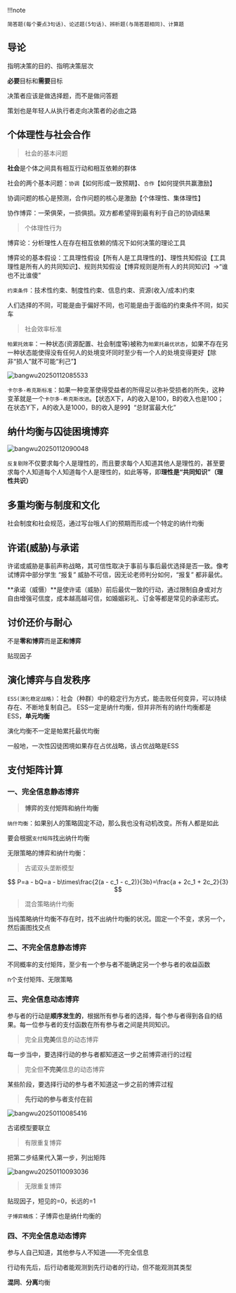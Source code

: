 !!!note
	
	简答题(每个要点3句话)、论述题(5句话)、辨析题(与简答题相同)、计算题

## 导论

指明决策的目的、指明决策层次

**必要**目标和**需要**目标

决策者应该是做选择题，而不是做问答题

策划也是年轻人从执行者走向决策者的必由之路

## 个体理性与社会合作

> 社会的基本问题

**社会**是个体之间具有相互行动和相互依赖的群体

社会的两个基本问题：`协调`【如何形成一致预期】、`合作`【如何提供共赢激励】

协调问题的核心是预测，合作问题的核心是激励【个体理性、集体理性】

协作博弈：一荣俱荣，一损俱损。双方都希望得到最有利于自己的协调结果

> 个体理性行为

博弈论：分析理性人在存在相互依赖的情况下如何决策的理论工具

博弈论的基本假设：工具理性假设【所有人是工具理性的】、理性共知假设【工具理性是所有人的共同知识】、规则共知假设【博弈规则是所有人的共同知识】->“谁也不比谁傻”

`约束条件`：技术性约束、制度性约束、信息约束、资源(收入/成本)约束

人们选择的不同，可能是由于偏好不同，也可能是由于面临的约束条件不同，如买车

> 社会效率标准

`帕累托效率`：一种状态(资源配置、社会制度等)被称为`帕累托最优状态`，如果不存在另一种状态能使得没有任何人的处境变坏同时至少有一个人的处境变得更好【除非“损人”就不可能“利己”】

![bangwu20250112085533](https://cdn.bangwu.top/img/202501120855047.webp)

`卡尔多-希克斯标准`：如果一种变革使得受益者的所得足以弥补受损者的所失，这种变革就是一个`卡尔多-希克斯改进`。【状态X下，A的收入是100，B的收入也是100；在状态Y下，A的收入是1000，B的收入是99】“总财富最大化”

## 纳什均衡与囚徒困境博弈

![bangwu20250112090048](https://cdn.bangwu.top/img/202501120900987.webp)

`反复剔除`不仅要求每个人是理性的，而且要求每个人知道其他人是理性的，甚至要求每个人知道每个人知道每个人是理性的，如此等等，即**理性是“共同知识”（理性共识）**

## 多重均衡与制度和文化

社会制度和社会规范，通过写台哦人们的预期而形成一个特定的纳什均衡

## 许诺(威胁)与承诺

许诺或威胁是事前声称战略，其可信性取决于事前与事后最优选择是否一致。像考试博弈中部分学生 “报复” 威胁不可信，因无论老师判分如何，“报复” 都非最优。

**承诺（威慑）**是使许诺（威胁）前后最优一致的行动，通过限制自身或对方自由增强可信度，成本越高越可信，如婚姻彩礼、订金等都是常见的承诺形式。

## 讨价还价与耐心

不是**零和博弈**而是**正和博弈**

贴现因子

## 演化博弈与自发秩序

`ESS(演化稳定战略)`：社会（种群）中的稳定行为方式，能击败任何变异，可以持续存在、不断地复制自己。 ESS一定是纳什均衡，但并非所有的纳什均衡都是ESS，**单元均衡**

演化均衡不一定是帕累托最优均衡

一般地，一次性囚徒困境如果存在占优战略，该占优战略是ESS

## 支付矩阵计算

### 一、完全信息静态博弈

> **博弈的支付矩阵和纳什均衡**

`纳什均衡`：如果别人的策略固定不动，那么我也没有动机改变。所有人都是如此

要会根据`支付矩阵`找出纳什均衡

无限策略的博弈和纳什均衡：

> 古诺双头垄断模型

$$
P=a - bQ=a - b\times\frac{2(a - c_1 - c_2)}{3b}=\frac{a + 2c_1 + 2c_2}{3}
$$

> 混合策略纳什均衡

当纯策略纳什均衡不存在时，找不出纳什均衡的状况。固定一个不变，求另一个，然后画图找交点

### 二、不完全信息静态博弈

不同概率的支付矩阵，至少有一个参与者不能确定另一个参与者的收益函数

n个支付矩阵、无限策略

### 三、完全信息动态博弈

参与者的行动是**顺序发生的**，根据所有参与者的选择，每个参与者得到各自的结果。每一位参与者的支付函数在所有参与者之间是共同知识。

> 完全且**完美**信息的动态博弈

每一步当中，要选择行动的参与者都知道这一步之前博弈进行的过程

> 完全但**不完美**信息的动态博弈

某些阶段，要选择行动的参与者不知道这一步之前的博弈过程

> **先行动的参与者支付在前**

![bangwu20250110085416](https://cdn.bangwu.top/img/202501100854552.webp)

古诺模型要联立

> 有限重复博弈

把第二步结果代入第一步，列出矩阵

![bangwu20250110093036](https://cdn.bangwu.top/img/202501100930420.webp)

> 无限重复博弈

贴现因子，短见的=0，长远的=1

`子博弈精炼`：子博弈也是纳什均衡的

### 四、不完全信息动态博弈

参与人自己知道，其他参与人不知道——不完全信息

行动有先后，后行动者能观测到先行动者的行动，但不能观测其类型

**混同**、**分离**均衡

